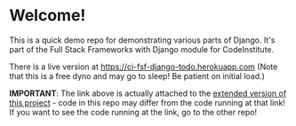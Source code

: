 # Welcome!

This is a quick demo repo for demonstrating various parts of Django. It's part of the Full Stack Frameworks with Django module for CodeInstitute.

There is a live version at https://ci-fsf-django-todo.herokuapp.com (Note that this is a free dyno and may go to sleep! Be patient on initial load.)

**IMPORTANT**: The link above is actually attached to the [extended version of this project](https://github.com/ckz8780/ci-fsf-django-testing) - code in this repo may differ from the code running at that link! If you want to see the code running at the link, go to the other repo! 